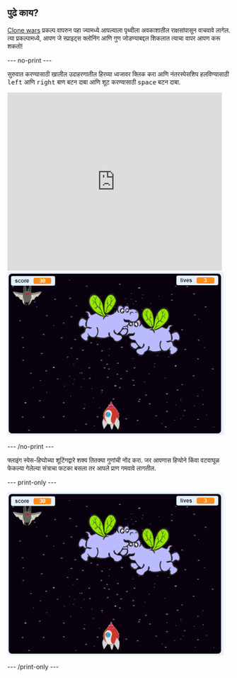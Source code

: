 ## पुढे काय?

[Clone wars](https://projects.raspberrypi.org/en/projects/clone-wars?utm_source=pathway&utm_medium=whatnext&utm_campaign=projects) प्रकल्प वापरुन पहा ज्यामध्ये आपल्याला पृथ्वीला अवकाशातील राक्षसांपासून वाचवावे लागेल. त्या प्रकल्पामध्ये, आपण जे स्प्राइट्स क्लोनिंग आणि गुण जोडण्याबद्दल शिकलात त्याचा वापर आपण करू शकतो!

\--- no-print \---

सुरुवात करण्यासाठी खालील उदाहरणातील हिरव्या ध्वजावर क्लिक करा आणि नंतरस्पेसशिप हलविण्यासाठी <kbd>left</kbd> आणि <kbd>right</kbd> बाण बटन दाबा आणि शूट करण्यासाठी <kbd>space</kbd> बटन दाबा.

<div class="scratch-preview">
  <iframe allowtransparency="true" width="485" height="402" src="https://scratch.mit.edu/projects/embed/276887163/?autostart=false" frameborder="0" scrolling="no"></iframe>
  <img src="images/clone-showcase.png">
</div>

\--- /no-print \---

फ्लाइंग स्पेस-हिप्पोच्या शूटिंगद्वारे शक्य तितक्या गुणांची नोंद करा. जर आपणास हिप्पोने किंवा वटवाघूळ फेकल्या गेलेल्या संत्राचा फटका बसला तर आपले प्राण गमवावे लागतील.

\--- print-only \---

![desc](images/clone-showcase.png)

\--- /print-only \---